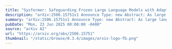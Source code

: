 ```yaml
---
title: "Sysformer: Safeguarding Frozen Large Language Models with Adaptive System Prompts"
description: "arXiv:2506.15751v1 Announce Type: new Abstract: As large language models (LLMs) are deployed in safety-critical settings, it is essential to ensure that their responses comply with safety standards. Prior research has revealed that LLMs often fail to grasp the notion of safe behaviors, resulting in either unjustified refusals to harmless prompts or the generation of harmful content. While substantial efforts have been made to improve their robustness, existing defenses often rely on costly fine-tuning of model parameters or employ suboptimal heuristic techniques. In this work, we take a novel approach to safeguard LLMs by learning to adapt the system prompts in instruction-tuned LLMs. While LLMs are typically pre-trained to follow a fixed system prompt, we investigate the impact of tailoring the system prompt to each specific user input on the safety of the responses. To this end, we propose $textbf{Sysformer}$, a trans$textbf{former}$ model that updates an initial $textbf{sys}$tem prompt to a more robust system prompt in the LLM input embedding space while attending to the user prompt. While keeping the LLM parameters frozen, the Sysformer is trained to refuse to respond to a set of harmful prompts while responding ideally to a set of safe ones. Through extensive experiments on $5$ LLMs from different families and $2$ recent benchmarks, we demonstrate that Sysformer can significantly enhance the robustness of LLMs, leading to upto $80%$ gain in the refusal rate on harmful prompts while enhancing the compliance with the safe prompts by upto $90%$. Results also generalize well to sophisticated jailbreaking attacks, making LLMs upto $100%$ more robust against different attack strategies. We hope our findings lead to cheaper safeguarding of LLMs and motivate future investigations into designing variable system prompts."
summary: "arXiv:2506.15751v1 Announce Type: new Abstract: As large language models (LLMs) are deployed in safety-critical settings, it is essential to ensure that their responses comply with safety standards. Prior research has revealed that LLMs often fail to grasp the notion of safe behaviors, resulting in either unjustified refusals to harmless prompts or the generation of harmful content. While substantial efforts have been made to improve their robustness, existing defenses often rely on costly fine-tuning of model parameters or employ suboptimal heuristic techniques. In this work, we take a novel approach to safeguard LLMs by learning to adapt the system prompts in instruction-tuned LLMs. While LLMs are typically pre-trained to follow a fixed system prompt, we investigate the impact of tailoring the system prompt to each specific user input on the safety of the responses. To this end, we propose $textbf{Sysformer}$, a trans$textbf{former}$ model that updates an initial $textbf{sys}$tem prompt to a more robust system prompt in the LLM input embedding space while attending to the user prompt. While keeping the LLM parameters frozen, the Sysformer is trained to refuse to respond to a set of harmful prompts while responding ideally to a set of safe ones. Through extensive experiments on $5$ LLMs from different families and $2$ recent benchmarks, we demonstrate that Sysformer can significantly enhance the robustness of LLMs, leading to upto $80%$ gain in the refusal rate on harmful prompts while enhancing the compliance with the safe prompts by upto $90%$. Results also generalize well to sophisticated jailbreaking attacks, making LLMs upto $100%$ more robust against different attack strategies. We hope our findings lead to cheaper safeguarding of LLMs and motivate future investigations into designing variable system prompts."
pubDate: "Mon, 23 Jun 2025 00:00:00 -0400"
source: "arXiv AI"
url: "https://arxiv.org/abs/2506.15751"
thumbnail: "/static/browse/0.3.4/images/arxiv-logo-fb.png"
---
```


